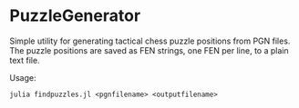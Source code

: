 # PuzzleGenerator

Simple utility for generating tactical chess puzzle positions from PGN files. The puzzle positions are saved as FEN strings, one FEN per line, to a plain text file.

Usage:

```
julia findpuzzles.jl <pgnfilename> <outputfilename>
```